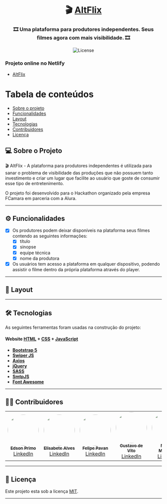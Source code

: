 <h1 align="center">
     🎬 <a href="#" alt="site do altflix"> AltFlix </a>
</h1>

<h3 align="center">
    🎞 Uma plataforma para produtores independentes. Seus filmes agora com mais visibilidade. 🎞
</h3>

<p align="center">
    
   <img alt="License" src="https://img.shields.io/badge/license-MIT-brightgreen">

</p>

### Projeto online no Netlify
- [AltFlix](https://altflix.netlify.app)

Tabela de conteúdos
=================
<!--ts-->
   * [Sobre o projeto](#-sobre-o-projeto)
   * [Funcionalidades](#-funcionalidades)
   * [Layout](#-layout)
   * [Tecnologias](#-tecnologias)
   * [Contribuidores](#-contribuidores)
   * [Licença](#user-content--licença)
<!--te-->


## 💻 Sobre o Projeto

🎬 AltFlix -  A plataforma para produtores independentes é utilizada para sanar o problema de visibilidade das produções que não possuem tanto investimento e criar um lugar que facilite ao usuário que goste de consumir esse tipo de entretenimento.


O projeto foi desenvolvido para o Hackathon organizado pela empresa FCamara em parceria com a Alura.

---

## ⚙️ Funcionalidades

- [x] Os produtores podem deixar disponíveis na plataforma seus filmes contendo as seguintes informações:
  - [x] título
  - [x] sinopse
  - [x] equipe técnica
  - [x] nome da produtora

- [x] Os usuários tem acesso a plataforma em qualquer dispositivo, podendo assistir o filme dentro da própria plataforma através do player.

---

## 🎨 Layout

---

## 🛠 Tecnologias

As seguintes ferramentas foram usadas na construção do projeto:

#### **Website**  [HTML](https://developer.mozilla.org/pt-BR/docs/Web/HTML)  +  [CSS](https://developer.mozilla.org/pt-BR/docs/Web/CSS) + [JavaScript](https://developer.mozilla.org/pt-BR/docs/Web/JavaScript)

-   **[Bootstrap 5](https://getbootstrap.com/docs/5.0/getting-started/introduction/)**
-   **[Swiper JS](https://swiperjs.com/get-started)**
-   **[Axios](https://github.com/axios/axios)**
-   **[jQuery](https://api.jquery.com/)**
-   **[SASS](https://sass-lang.com/documentation)**
-   **[SmtpJS](https://smtpjs.com/v3/smtp.js)**
-   **[Font Awesome](https://fontawesome.com/how-to-use/on-the-web/referencing-icons/basic-use)**
     

---

## 👨‍💻 Contribuidores



<table>
  <tr>
    <td align="center"><a href="https://github.com/edsonPrimo"><img style="border-radius: 50%;" src="https://unavatar.now.sh/github/edsonPrimo" width="100px;" alt=""/><br /><sub><b>Edson Primo</b></sub></a><br /><a target="_blank" href="https://www.linkedin.com/in/edson-primo-94904a209/">LinkedIn</a> </td>    
    <td align="center"><a href="https://github.com/elisabetealves"><img style="border-radius: 50%;" src="https://unavatar.now.sh/github/elisabetealves" width="100px;" alt=""/><br /><sub><b>Elisabete Alves</b></sub></a><br /><a target="_blank" href="https://www.linkedin.com/mwlite/in/elisabete-alves-675637135">LinkedIn</a> </td>    
    <td align="center"><a href="https://github.com/FelipePavan13"><img style="border-radius: 50%;" src="https://unavatar.now.sh/github/FelipePavan13" width="100px;" alt=""/><br /><sub><b>Felipe Pavan</b></sub></a><br /><a target="_blank" href="https://www.linkedin.com/in/felipe-pavan-guedes-7659909a/">LinkedIn</a> </td>
    <td align="center"><a href="https://github.com/GustavoDeVito"><img style="border-radius: 50%;" src="https://unavatar.now.sh/github/GustavoDeVito" width="100px;" alt=""/><br /><sub><b>Gustavo de Vito</b></sub></a><br /><a target="_blank" href="https://www.linkedin.com/in/gustavo-de-vito-70aa99206/">LinkedIn</a> </td>
    <td align="center"><a href="https://github.com/mimaganin"><img style="border-radius: 50%;" src="https://unavatar.now.sh/github/mimaganin" width="100px;" alt=""/><br /><sub><b>Milena Maganin</b></sub></a><br /><a target="_blank" href="https://www.linkedin.com/in/milenamaganin/">LinkedIn</a></td>
    <td align="center"><a href="https://github.com/MoaresOliveira"><img style="border-radius: 50%;" src="https://unavatar.now.sh/github/MoaresOliveira" width="100px;" alt=""/><br /><sub><b>Moares Oliveira</b></sub></a><br/><a target="_blank" href="https://www.linkedin.com/in/moares-o-422393127/">LinkedIn</a> </td>    
  </tr>
  
</table>

---

## 📝 Licença

Este projeto esta sob a licença [MIT](./LICENSE).

---
